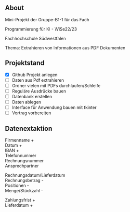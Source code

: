 ## About
Mini-Projekt der Gruppe-B1-1 für das Fach 

Programmierung für KI - WiSe22/23

Fachhochschule Südwestfalen

Thema: Extrahieren von Informationen aus PDF Dokumenten

## Projektstand
* [X] Github Projekt anlegen
* [ ] Daten aus Pdf extrahieren
* [ ] Ordner vielen mit PDFs durchlaufen/Schleife
* [ ] Reguläre Ausdrücke bauen
* [ ] Datenbank erstellen
* [ ] Daten ablegen
* [ ] Interface für Anwendung bauen mit tkinter
* [ ] Vortrag vorbereiten

## Datenextaktion
Firmenname +  
Datum +  
IBAN +   
Telefonnummer   
Rechnungsnummer  
Ansprechpartner  


Rechnungsdatum/Lieferdatum  
Rechnungsbetrag -  
Positionen -  
Menge/Stückzahl -  


Zahlungsfrist +  
Lieferdatum +
